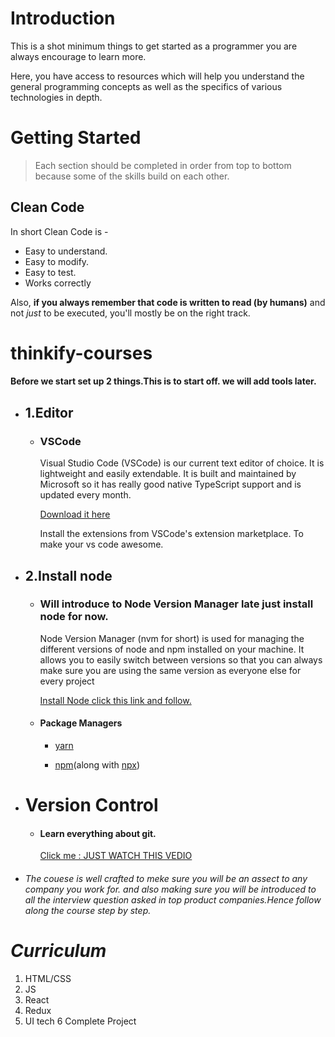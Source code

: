 


# Introduction

This is a shot minimum things to get started as a programmer you are always encourage to learn more.

Here, you have access to resources which will help you understand the general programming concepts as well as the specifics of various technologies in depth.

# Getting Started

> Each section should be completed in order from top to bottom because some of the skills build on each other.

## Clean Code

In short Clean Code is -

- Easy to understand.
- Easy to modify.
- Easy to test.
- Works correctly

Also, **if you always remember that code is written to read (by humans)** and not *just* to be executed, you'll mostly be on the right track.


# thinkify-courses

 #### Before we start set up 2 things.This is to start off. we will add tools later. 

- ## 1.Editor

  - ### VSCode

    Visual Studio Code (VSCode) is our current text editor of choice. It is lightweight and easily extendable. It is built and maintained by Microsoft so it has really good native TypeScript support and is updated every month.

    [Download it here](https://code.visualstudio.com/)

    Install the extensions from VSCode's extension marketplace. To make your vs code awesome.

- ## 2.Install node 

  - ###  Will introduce to Node Version Manager late just install node for now.

    Node Version Manager (nvm for short) is used for managing the different versions of node and npm installed on your machine. It allows you to easily switch between versions so that you can always make sure you are using the same version as everyone else for every project

    [Install Node click this link and follow.](https://www.youtube.com/watch?v=JINE4D0Syqw&ab_channel=Telusko)

  - #### Package Managers

      - [yarn](https://yarnpkg.com/lang/en/)

      - [npm](https://docs.npmjs.com/getting-started/what-is-npm)(along with [npx](https://medium.com/@maybekatz/introducing-npx-an-npm-package-runner-55f7d4bd282b))


- # Version Control
    - #### Learn everything about git.
       [Click me : JUST WATCH THIS VEDIO](https://www.youtube.com/watch?v=SWYqp7iY_Tc&ab_channel=TraversyMedia)


- ###### The couese is well crafted to meke sure you will be an assect to any company you work for. and also making sure you will be introduced to all the interview question asked in top product companies.Hence follow along the course step by step.


# *Curriculum*
1. HTML/CSS
2. JS
3. React
4. Redux
5. UI tech
6 Complete Project





